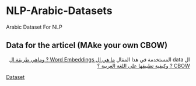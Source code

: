 # NLP-Arabic-Datasets
Arabic Dataset For NLP

## Data for the articel (MAke your own CBOW)

<p dir = 'rtl'>
    ال data  المستخدمة في هذا المقال 
    <a href='https://amienkhaled.me/blog/Make-Your-Own-CBOW/'>ما هي ال Word Embeddings ? وماهي طريقة ال CBOW ? وكيفية تطبيقها على اللغة العربية ؟</a>
</p>


<a href='https://github.com/AmienKhaled/NLP-Arabic-Datasets/tree/main/Make_your_own_CBOW'>Dataset</a>
